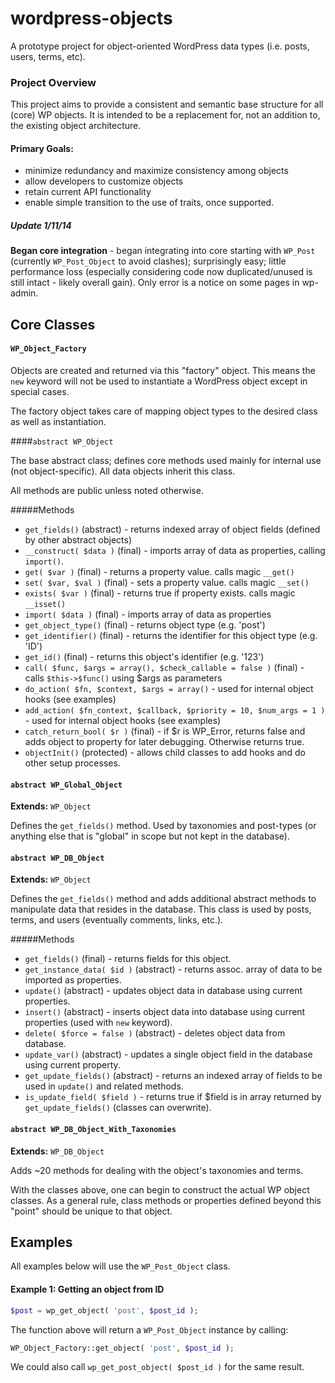 wordpress-objects
=================

A prototype project for object-oriented WordPress data types (i.e. posts, users, terms, etc).


### Project Overview

This project aims to provide a consistent and semantic base structure for all (core) WP objects. It is intended to be a replacement for, not an addition to, the existing object architecture.

#### Primary Goals:
 
 * minimize redundancy and maximize consistency among objects
 * allow developers to customize objects
 * retain current API functionality
 * enable simple transition to the use of traits, once supported.

##### Update 1/11/14
**Began core integration** - began integrating into core starting with `WP_Post` (currently `WP_Post_Object` to avoid clashes); surprisingly easy; little performance loss (especially considering code now duplicated/unused is still intact - likely overall gain). Only error is a notice on some pages in wp-admin.


## Core Classes

#### `WP_Object_Factory`

Objects are created and returned via this "factory" object. This means the `new` keyword will not be used to instantiate a WordPress object except in special cases.

The factory object takes care of mapping object types to the desired class as well as instantiation.


####`abstract WP_Object`

The base abstract class; defines core methods used mainly for internal use (not object-specific). All data objects inherit this class.

All methods are public unless noted otherwise.

#####Methods
 * `get_fields()` (abstract) - returns indexed array of object fields (defined by other abstract objects)
 * `__construct( $data )` (final) - imports array of data as properties, calling `import()`.
 * `get( $var )` (final) - returns a property value. calls magic `__get()`
 * `set( $var, $val )` (final) - sets a property value. calls magic `__set()`
 * `exists( $var )` (final) - returns true if property exists. calls magic `__isset()`
 * `import( $data )` (final) - imports array of data as properties
 * `get_object_type()` (final) - returns object type (e.g. 'post') 
 * `get_identifier()` (final) - returns the identifier for this object type (e.g. 'ID')
 * `get_id()` (final) - returns this object's identifier (e.g. '123')
 * `call( $func, $args = array(), $check_callable = false )` (final) - calls `$this->$func()` using $args as parameters
 * `do_action( $fn, $context, $args = array()` - used for internal object hooks (see examples)
 * `add_action( $fn_context, $callback, $priority = 10, $num_args = 1 )` - used for internal object hooks (see examples)
 * `catch_return_bool( $r )` (final) - if $r is WP_Error, returns false and adds object to property for later debugging. Otherwise returns true.
 * `objectInit()` (protected) - allows child classes to add hooks and do other setup processes.


#### `abstract WP_Global_Object`

**Extends:** `WP_Object`

Defines the `get_fields()` method. Used by taxonomies and post-types (or anything else that is "global" in scope but not kept in the database).


#### `abstract WP_DB_Object`

**Extends:** `WP_Object` 

Defines the `get_fields()` method and adds additional abstract methods to manipulate data that resides in the database. This class is used by posts, terms, and users (eventually comments, links, etc.).

#####Methods
 * `get_fields()` (final) - returns fields for this object.
 * `get_instance_data( $id )` (abstract) - returns assoc. array of data to be imported as properties.
 * `update()` (abstract) - updates object data in database using current properties.
 * `insert()` (abstract) - inserts object data into database using current properties (used with `new` keyword).
 * `delete( $force = false )` (abstract) - deletes object data from database.
 * `update_var()` (abstract) - updates a single object field in the database using current property.
 * `get_update_fields()` (abstract) - returns an indexed array of fields to be used in `update()` and related methods.
 * `is_update_field( $field )` - returns true if $field is in array returned by `get_update_fields()` (classes can overwrite).


#### `abstract WP_DB_Object_With_Taxonomies`

**Extends:** `WP_DB_Object`

Adds ~20 methods for dealing with the object's taxonomies and terms.



With the classes above, one can begin to construct the actual WP object classes. As a general rule, class methods or properties defined beyond this "point" should be unique to that object.


## Examples

All examples below will use the `WP_Post_Object` class.

#### Example 1: Getting an object from ID

```php
$post = wp_get_object( 'post', $post_id );
```

The function above will return a `WP_Post_Object` instance by calling:
```php
WP_Object_Factory::get_object( 'post', $post_id );
```

We could also call `wp_get_post_object( $post_id )` for the same result.

